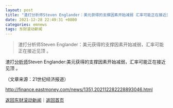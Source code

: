 ```yaml
---
layout: post
title: "渣打分析师Steven Englander：美元获得的支撑因素开始减弱 汇率可能正在接近见顶"
date: 2021-12-28 22:49:31 +0800
categories: emnews
tags: 东财滚动新闻
---
```

> 渣打分析师Steven Englander：美元获得的支撑因素开始减弱，汇率可能正在接近见顶 。

<p>渣打<span id="Info.3224"><a href="http://data.eastmoney.com/invest/invest/default.html" class="infokey">分析师</a></span>Steven Englander:美元获得的支撑因素开始减弱，汇率可能正在接近见顶 。</p><p class="em_media">（文章来源：21世纪经济报道）</p>

<http://finance.eastmoney.com/news/1351,202112282228893046.html>

[返回东财滚动新闻](//finews.withounder.com/emnews/)｜[返回首页](//finews.withounder.com/)